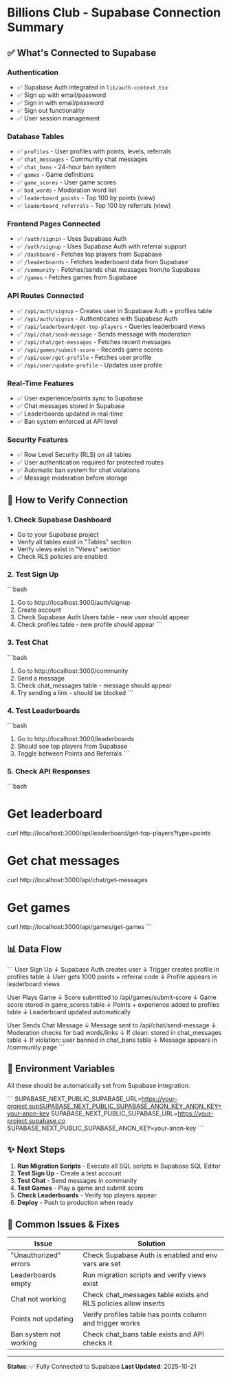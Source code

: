 # Billions Club - Supabase Connection Summary

## ✅ What's Connected to Supabase

### Authentication
- ✅ Supabase Auth integrated in `lib/auth-context.tsx`
- ✅ Sign up with email/password
- ✅ Sign in with email/password
- ✅ Sign out functionality
- ✅ User session management

### Database Tables
- ✅ `profiles` - User profiles with points, levels, referrals
- ✅ `chat_messages` - Community chat messages
- ✅ `chat_bans` - 24-hour ban system
- ✅ `games` - Game definitions
- ✅ `game_scores` - User game scores
- ✅ `bad_words` - Moderation word list
- ✅ `leaderboard_points` - Top 100 by points (view)
- ✅ `leaderboard_referrals` - Top 100 by referrals (view)

### Frontend Pages Connected
- ✅ `/auth/signin` - Uses Supabase Auth
- ✅ `/auth/signup` - Uses Supabase Auth with referral support
- ✅ `/dashboard` - Fetches top players from Supabase
- ✅ `/leaderboards` - Fetches leaderboard data from Supabase
- ✅ `/community` - Fetches/sends chat messages from/to Supabase
- ✅ `/games` - Fetches games from Supabase

### API Routes Connected
- ✅ `/api/auth/signup` - Creates user in Supabase Auth + profiles table
- ✅ `/api/auth/signin` - Authenticates with Supabase Auth
- ✅ `/api/leaderboard/get-top-players` - Queries leaderboard views
- ✅ `/api/chat/send-message` - Sends message with moderation
- ✅ `/api/chat/get-messages` - Fetches recent messages
- ✅ `/api/games/submit-score` - Records game scores
- ✅ `/api/user/get-profile` - Fetches user profile
- ✅ `/api/user/update-profile` - Updates user profile

### Real-Time Features
- ✅ User experience/points sync to Supabase
- ✅ Chat messages stored in Supabase
- ✅ Leaderboards updated in real-time
- ✅ Ban system enforced at API level

### Security Features
- ✅ Row Level Security (RLS) on all tables
- ✅ User authentication required for protected routes
- ✅ Automatic ban system for chat violations
- ✅ Message moderation before storage

## 🚀 How to Verify Connection

### 1. Check Supabase Dashboard
- Go to your Supabase project
- Verify all tables exist in "Tables" section
- Verify views exist in "Views" section
- Check RLS policies are enabled

### 2. Test Sign Up
\`\`\`bash
1. Go to http://localhost:3000/auth/signup
2. Create account
3. Check Supabase Auth Users table - new user should appear
4. Check profiles table - new profile should appear
\`\`\`

### 3. Test Chat
\`\`\`bash
1. Go to http://localhost:3000/community
2. Send a message
3. Check chat_messages table - message should appear
4. Try sending a link - should be blocked
\`\`\`

### 4. Test Leaderboards
\`\`\`bash
1. Go to http://localhost:3000/leaderboards
2. Should see top players from Supabase
3. Toggle between Points and Referrals
\`\`\`

### 5. Check API Responses
\`\`\`bash
# Get leaderboard
curl http://localhost:3000/api/leaderboard/get-top-players?type=points

# Get chat messages
curl http://localhost:3000/api/chat/get-messages

# Get games
curl http://localhost:3000/api/games/get-games
\`\`\`

## 📊 Data Flow

\`\`\`
User Sign Up
    ↓
Supabase Auth creates user
    ↓
Trigger creates profile in profiles table
    ↓
User gets 1000 points + referral code
    ↓
Profile appears in leaderboard views

User Plays Game
    ↓
Score submitted to /api/games/submit-score
    ↓
Game score stored in game_scores table
    ↓
Points + experience added to profiles table
    ↓
Leaderboard updated automatically

User Sends Chat Message
    ↓
Message sent to /api/chat/send-message
    ↓
Moderation checks for bad words/links
    ↓
If clean: stored in chat_messages table
    ↓
If violation: user banned in chat_bans table
    ↓
Message appears in /community page
\`\`\`

## 🔧 Environment Variables

All these should be automatically set from Supabase integration:

\`\`\`
SUPABASE_NEXT_PUBLIC_SUPABASE_URL=https://your-project.supSUPABASE_NEXT_PUBLIC_SUPABASE_ANON_KEY_ANON_KEY=your-anon-key
SUPABASE_NEXT_PUBLIC_SUPABASE_URL=https://your-project.supabase.co
SUPABASE_NEXT_PUBLIC_SUPABASE_ANON_KEY=your-anon-key
\`\`\`

## ✨ Next Steps

1. **Run Migration Scripts** - Execute all SQL scripts in Supabase SQL Editor
2. **Test Sign Up** - Create a test account
3. **Test Chat** - Send messages in community
4. **Test Games** - Play a game and submit score
5. **Check Leaderboards** - Verify top players appear
6. **Deploy** - Push to production when ready

## 🐛 Common Issues & Fixes

| Issue | Solution |
|-------|----------|
| "Unauthorized" errors | Check Supabase Auth is enabled and env vars are set |
| Leaderboards empty | Run migration scripts and verify views exist |
| Chat not working | Check chat_messages table exists and RLS policies allow inserts |
| Points not updating | Verify profiles table has points column and trigger works |
| Ban system not working | Check chat_bans table exists and API checks it |

---

**Status**: ✅ Fully Connected to Supabase
**Last Updated**: 2025-10-21
